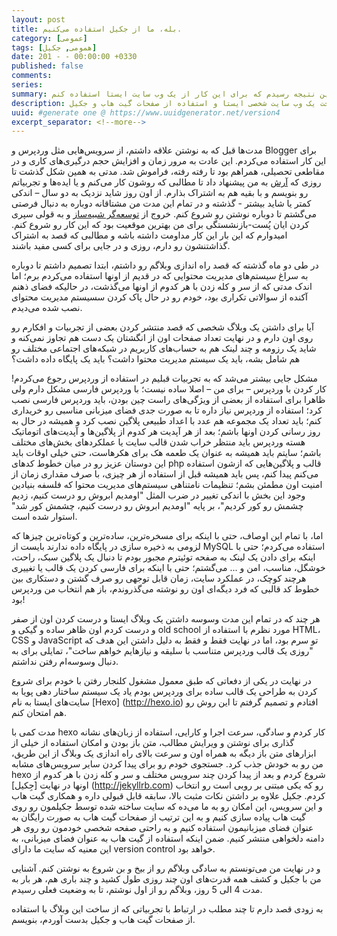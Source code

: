 ```yaml
---
layout: post
title: بله، ما از جکیل استفاده می‌کنیم.
category: [عمومی]
tags: [همومی, جکیل]
date: 201 - - 00:00:00 +0330
published: false
comments:
series:
summary: بعد از مدت‌ها دوباره تصمیم به نوشتن در یک وبلاگ شخصی گرفتم، برای این‌ کار حالت‌ها و روش‌های مختلف ممکن رو بررسی کردم و بالاخره به این نتیجه رسیدم که برای این کار از یک وب سایت ایستا استفاده کنم.
description: ایده‌های من در ارتباط با دلایل مهاجرتم به سمت ساخت یک وب سایت شخصی ایستا و استفاده از صفحات گیت هاب و جکیل.
uuid: #generate one @ https://www.uuidgenerator.net/version4
excerpt_separator: <!--more--> 
---
```

مدت‌ها قبل که به نوشتن علاقه داشتم، از سرویس‌هایی مثل وردپرس و Blogger برای این کار استفاده می‌کردم. این عادت به مرور زمان و افزایش حجم درگیری‌های کاری و در مقاطعی تحصیلی، همراهم بود تا رفته رفته، فراموش شد. مدتی به همین شکل گذشت تا روزی که [آرش](http://thearash.net)  به من پیشنهاد داد تا مطالبی که روشون کار می‌کنم و یا ایده‌ها و تجربیاتم رو بنویسم و با بقیه هم به اشتراک بذارم.
از اون روز شاید نزدیک به دو سال – اندکی کمتر یا شاید بیشتر - گذشته و در تمام این مدت من مشتاقانه دوباره به دنبال فرصتی می‌گشتم تا دوباره نوشتن رو شروع کنم. خروج از [توسعه‌گر شبیه‌ساز](http://simulator.ir)  و به قولی سپری کردن ایان پُست-بازنشستگی برای من بهترین موقعیت بود که این کار رو شروع کنم.
امیدوارم که این بار این کار مداومت داشته باشه و مطالبی که قصد به اشتراک گذاشتنشون رو دارم، روزی و در جایی برای کسی مفید باشند.

در طی دو ماه گذشته که قصد راه اندازی وبلاگم رو داشتم، ابتدا تصمیم داشتم تا دوباره به سراغ سیستم‌های مدیریت محتوایی که در قدیم از اونها استفاده می‌کردم برم؛ اما اندک مدتی که از سر و کله زدن با هر کدوم از اونها می‌گذشت، در حالیکه فضای ذهنم آکنده از سوالاتی تکراری بود، خودم رو در حال پاک کردن سسیستم مدیریت محتوای نصب شده می‌دیدم.

آیا برای داشتن یک وبلاگ شخصی که قصد منتشر کردن بعضی از تجربیات و افکارم رو روی اون دارم و در نهایت تعداد صفحات اون از انگشتان یک دست هم تجاوز نمی‌کنه و شاید یک رزومه و چند لینک هم به حساب‌های کاربریم در شبکه‌های اجتماعی مختلف رو هم شامل بشه، باید یک سیستم مدیریت محتوا داشت؟ باید یک پایگاه داده داشت؟

مشکل جایی بیشتر می‌شد که به تجربیات قبلیم در استفاده از وردپرس رجوع می‌کردم! کار کردن با وردپرس – برای من – اصلا ساده نیست؛ با وردپرس فارسی مشکل دارم ولی ظاهرا برای استفاده از بعضی از ویژگی‌های راست چین بودن، باید وردپرس فارسی نصب کرد؛ استفاده از وردپرس نیاز داره تا به صورت جدی فضای میزبانی مناسبی رو خریداری کنم؛ باید تعداد یک مجموعه هم عدد با اعداد طبیعی پلاگین نصب کرد و همیشه در حال به روز رسانی کردن اونها باشم؛ بعد از هر آپدیت هر کدوم از پلاگین‌ها و آپدیت‌های اتوماتیک هسته وردپرس باید منتظر خراب شدن قالب سایت یا عملکردهای بخش‌های مختلف باشم؛ سایتم باید همیشه به عنوان یک طعمه هک برای هکرهاست، حتی خیلی اوقات باید این دوستان عزیز رو در میان خطوط کدهای php قالب و پلاگین‌هایی که ازشون استفاده می‌کنم پیدا کنم، پس باید همیشه قبل از استفاده از هر چیزی، با صرف مقداری زمان از امنیت اون مطمئن بشم؛ تنظیمات نامتناهی سیستم‌های مدیریت محتوا که فلسفه بنیادین وجود این بخش با اندکی تغییر در ضرب المثل "اومدیم ابروش رو درست کنیم، زدیم چشمش رو کور کردیم"، بر پایه "اومدیم ابروش رو درست کنیم، چشمش کور شد" استوار شده است.

اما، با تمام این اوصاف، حتی با اینکه برای مسخره‌ترین، ساده‌ترین و کوتاه‌ترین چیزها که لزومی به ذخیره سازی در پایگاه داده ندارند بایست از MySQL استفاده می‌کردم؛ حتی با اینکه برای دادن یک لینک به صفحه توئیترم مجبور بودم تا دنبال یک پلاگین سبک، راحت، خوشگل، مناسب، امن و ... می‌گشتم؛ حتی با اینکه برای فارسی کردن یک قالب یا تغییری هرچند کوچک، در عملکرد سایت، زمان قابل توجهی رو صرف گشتن و دستکاری بین خطوط کد قالبی که فرد دیگه‌ای اون رو نوشته می‌گذروندم، باز هم انتخاب من وردپرس بود!

هر چند که در تمام این مدت وسوسه داشتن یک وبلاگ ایستا و درست کردن اون از صفر و درست کردم اون ظاهر ساده و گیکی و old school مورد نظرم با استفاده از HTML، CSS و JavaScript تو سرم بود، اما در نهایت فقط و فقط به دلیل داشتن این هدف که "روزی یک قالب وردپرس متناسب با سلیقه و نیازهایم خواهم ساخت"، تمایلی برای به دنبال وسوسه‌ام رفتن نداشتم.

در نهایت در یکی از دفعاتی که طبق معمول مشغول کلنجار رفتن با خودم برای شروع کردن به طراحی یک قالب ساده برای وردپرس بودم یاد یک سیستم ساختار دهی پویا به سایت‌های ایستا به نام [Hexo] (http://hexo.io)  افتادم و تصمیم گرفتم تا این روش رو هم امتحان کنم.

مدت کمی با hexo کار کردم و سادگی، سرعت اجرا و کارایی، استفاده از زبان‌های نشانه گذاری برای نوشتن و ویرایش مطالب، متن باز بودن و امکان استفاده از خیلی از ابزارهای متن باز دیگه به همراه اون و سرعت بالای راه‌ اندازی یک وبلاگ از این طریق، من رو به خودش جذب کرد. جستجوی خودم رو برای پیدا کردن سایر سرویس‌های مشابه hexo شروع کردم و بعد از پیدا کردن چند سرویس مختلف و سر و کله زدن با هر کدوم از اونها در نهایت [جِکیل] (http://jekyllrb.com) رو که یکی مبتنی بر روبی است رو انتخاب کردم.
جکیل علاوه بر داشتن نکات مثبت بالا، سابقه قابل قبولی داره و همکاری گیت هاب و این سرویس، این امکان رو به ما می‌ده که سایت ساخته شده توسط جکیلمون رو روی گیت هاب پیاده سازی کنیم و به این ترتیب از صفحات گیت هاب به صورت رایگان به عنوان فضای میزبانیمون استفاده کنیم و به راحتی صفحه شخصی خودمون رو روی هر دامنه دلخواهی منتشر کنیم. ضمن اینکه استفاده از گیت هاب به عنوان فضای میزبانی، به این معنیه که سایت ما دارای version control خواهد بود.

و در نهایت من می‌تونستم به سادگی وبلاگم رو از بیخ و بن شروع به نوشتن کنم. آشنایی من با جکیل و کشف همه قدرت‌های اون چند روزی طول کشید و چند باری هم، هر بار به مدت 4 الی 5 روز، وبلاگم رو از اول نوشتم، تا به وضعیت فعلی رسیدم.

به زودی قصد دارم تا چند مطلب در ارتباط با تجربیاتی که از ساخت این وبلاگ با استفاده از صفحات گیت هاب و جکیل بدست آوردم، بنویسم.

